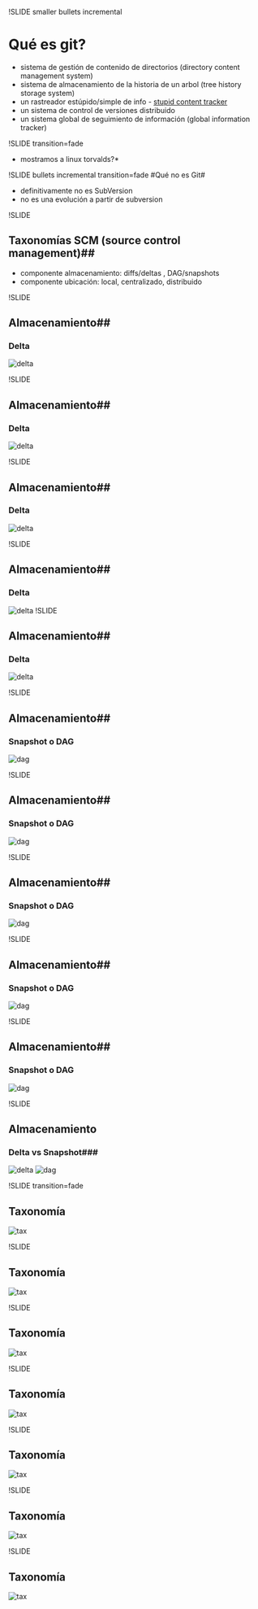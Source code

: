 !SLIDE smaller bullets incremental
# Qué es git? #
* sistema de gestión de contenido de directorios (directory content management system)
* sistema de almacenamiento de la historia de un arbol (tree history storage system)
* un rastreador estúpido/simple de info - [stupid content tracker](http://translate.google.com/#auto|es|you%20are%20a%20git)
* un sistema de control de versiones distribuido
* un sistema global de seguimiento de información (global information tracker)

!SLIDE transition=fade

* mostramos a linux torvalds?*

!SLIDE bullets incremental transition=fade
#Qué no es Git#

* definitivamente no es SubVersion
* no es una evolución a partir de subversion

!SLIDE
## Taxonomías  SCM (source control management)##

* componente almacenamiento: diffs/deltas , DAG/snapshots
* componente ubicación: local, centralizado, distribuido

!SLIDE
## Almacenamiento##
### Delta ###
![delta](diff-storage-1.png)

!SLIDE
## Almacenamiento##
### Delta ###
![delta](diff-storage-2.png)

!SLIDE
## Almacenamiento##
### Delta ###
![delta](diff-storage-3.png)

!SLIDE
## Almacenamiento##
### Delta ###
![delta](diff-storage-4.png)
!SLIDE
## Almacenamiento##
### Delta ###
![delta](diff-storage-5.png)

!SLIDE
## Almacenamiento##
### Snapshot o DAG ###
![dag](snapshot-storage-1.png)

!SLIDE
## Almacenamiento##
### Snapshot o DAG ###
![dag](snapshot-storage-2.png)

!SLIDE
## Almacenamiento##
### Snapshot o DAG ###
![dag](snapshot-storage-3.png)

!SLIDE
## Almacenamiento##
### Snapshot o DAG ###
![dag](snapshot-storage-4.png)

!SLIDE
## Almacenamiento##
### Snapshot o DAG ###
![dag](snapshot-storage-5.png)

!SLIDE
## Almacenamiento ##
### Delta vs Snapshot###
![delta](diff-storage-5.png)
![dag](snapshot-storage-5.png)


!SLIDE transition=fade
## Taxonomía ##
![tax](taxonomy-matrix.png)

!SLIDE
## Taxonomía ##
![tax](taxonomy-1.png)

!SLIDE
## Taxonomía ##
![tax](taxonomy-2.png)

!SLIDE
## Taxonomía ##
![tax](taxonomy-3.png)

!SLIDE
## Taxonomía ##
![tax](taxonomy-4.png)

!SLIDE
## Taxonomía ##
![tax](taxonomy-5.png)

!SLIDE
## Taxonomía ##
![tax](taxonomy-6.png)


